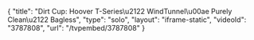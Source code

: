 {
    "title": "Dirt Cup: Hoover T-Series\u2122 WindTunnel\u00ae Purely Clean\u2122 Bagless",
    "type": "solo",
    "layout": "iframe-static",
    "videoId": "3787808",
    "url": "\/tvpembed\/3787808"
}